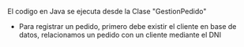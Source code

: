 El codigo en Java se ejecuta desde la Clase "GestionPedido"
* Para registrar un pedido, primero debe existir el cliente en base de datos, relacionamos un pedido con un cliente mediante el DNI
